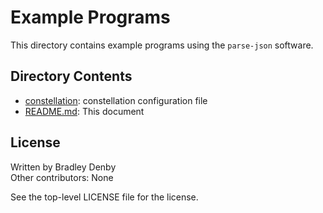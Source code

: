 # Example Programs

This directory contains example programs using the `parse-json` software.

## Directory Contents

* [constellation](constellation/README.md): constellation configuration file
* [README.md](README.md): This document

## License

Written by Bradley Denby  
Other contributors: None

See the top-level LICENSE file for the license.
